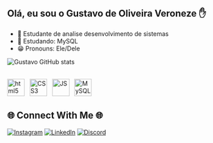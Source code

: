## Olá, eu sou o Gustavo de Oliveira Veroneze ✋
- 👾 Estudante de analise desenvolvimento de sistemas
- 🌱 Estudando: MySQL
- 😁 Pronouns: Ele/Dele

![Gustavo GitHub stats](https://github-readme-stats.vercel.app/api?username=GustavoVeroneze&show_icons=true&theme=tokyonight)

<div style="display: inline_block"><br>
    <img allign="center" alt="html5" heigth="30" width="40" src="https://cdn.jsdelivr.net/gh/devicons/devicon@latest/icons/html5/html5-original.svg" /> ‎‎‎     ‎‎
    <img allign="center" alt="CSS3" heigth="30" width="40" src="https://cdn.jsdelivr.net/gh/devicons/devicon@latest/icons/css3/css3-original.svg"/> ‎‎‎     ‎‎
    <img allign="center" alt="JS" heigth="30" width="40" src="https://cdn.jsdelivr.net/gh/devicons/devicon@latest/icons/javascript/javascript-original.svg" /> ‎‎‎     ‎‎
    <img allign="center" alt="MySQL" heigth="30" width="40" src="https://cdn.jsdelivr.net/gh/devicons/devicon@latest/icons/mysql/mysql-original.svg" /> ‎‎‎     ‎‎
</div>

## 🌐 Connect With Me 🌐

[![Instagram](https://img.shields.io/badge/Instagram-%23E4405F.svg?logo=Instagram&logoColor=white)](https://www.instagram.com/gustavo_oliveroneze/)
[![LinkedIn](https://custom-icon-badges.demolab.com/badge/LinkedIn-0A66C2?logo=linkedin-white&logoColor=fff)](https://www.linkedin.com/in/gustavo-veroneze-a2a974328/)
[![Discord](https://img.shields.io/badge/Discord-%235865F2.svg?&logo=discord&logoColor=white)](https://discord.gg/SXhb3EUV)
